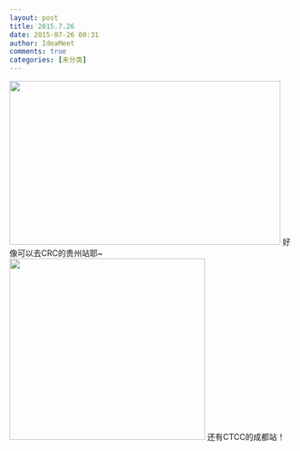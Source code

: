 ```yaml
---
layout: post
title: 2015.7.26
date: 2015-07-26 00:31
author: IdeaMeet
comments: true
categories: [未分类]
---
```

<img alt="" src="http://img1.gtimg.com/sports/pics/hv1/52/176/1850/120341182.jpg" title="CRC" class="alignnone" width="478" height="289" />
好像可以去CRC的贵州站耶~
<img alt="" src="http://www.mazda.com.cn/event/2015ctcc/img/p4-c8.jpg" title="CTCC" class="alignnone" width="345" height="320" />
还有CTCC的成都站！
